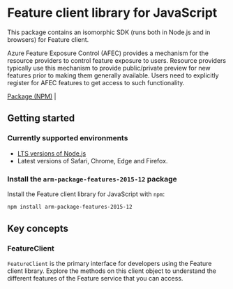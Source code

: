 # Feature client library for JavaScript

This package contains an isomorphic SDK (runs both in Node.js and in browsers) for Feature client.

Azure Feature Exposure Control (AFEC) provides a mechanism for the resource providers to control feature exposure to users. Resource providers typically use this mechanism to provide public/private preview for new features prior to making them generally available. Users need to explicitly register for AFEC features to get access to such functionality.

[Package (NPM)](https://www.npmjs.com/package/arm-package-features-2015-12) |

## Getting started

### Currently supported environments

- [LTS versions of Node.js](https://nodejs.org/about/releases/)
- Latest versions of Safari, Chrome, Edge and Firefox.


### Install the `arm-package-features-2015-12` package

Install the Feature client library for JavaScript with `npm`:

```bash
npm install arm-package-features-2015-12
```


## Key concepts

### FeatureClient

`FeatureClient` is the primary interface for developers using the Feature client library. Explore the methods on this client object to understand the different features of the Feature service that you can access.

